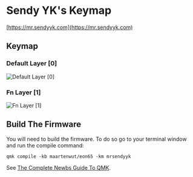 # Sendy YK's Keymap

[https://mr.sendyyk.com](https://mr.sendyyk.com)

## Keymap

### Default Layer [0]

![Default Layer [0]](https://raw.githubusercontent.com/mrsendyyk/my_qmk/master/hmkb_65/assets/maartenwut_eon65_mrsendyyk_0.png)

### Fn Layer [1]

![Fn Layer [1]](https://raw.githubusercontent.com/mrsendyyk/my_qmk/master/hmkb_65/assets/maartenwut_eon65_mrsendyyk_1.png)

## Build The Firmware

You will need to build the firmware. To do so go to your terminal window and run the compile command:

    qmk compile -kb maartenwut/eon65 -km mrsendyyk

See [The Complete Newbs Guide To QMK](https://docs.qmk.fm/#/newbs).
